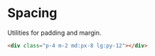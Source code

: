 # Spacing

Utilities for padding and margin.

```html
<div class="p-4 m-2 md:px-8 lg:py-12"></div>
```
